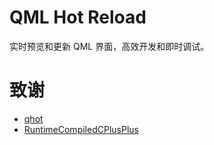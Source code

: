 # QML Hot Reload
实时预览和更新 QML 界面，高效开发和即时调试。

# 致谢
* [qhot](https://github.com/patrickelectric/qhot)
* [RuntimeCompiledCPlusPlus](https://github.com/RuntimeCompiledCPlusPlus/RuntimeCompiledCPlusPlus)
